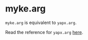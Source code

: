 # myke.arg

`myke.arg` is equivalent to `yapx.arg`.

Read the reference for `yapx.arg` [here](https://www.f2dv.com/r/yapx/reference/02/).
